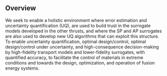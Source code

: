 ## Overview


We seek to enable a holistic environment where error estimation and uncertainty quantification (UQ), are used to build trust
in the surrogate models developed in the other thrusts, and where the SP and AP surrogates are also used to
develop new UQ algorithms that can exploit this structure. To enable uncertainty quantification, optimal design/control, optimal design/control under uncertainty, and high-consequence decision-making 
by high-fidelity transport models and lower-fidelity surrogates, with quantified accuracy, to facilitate the control of materials in extreme conditions and towards
the design, optimization, and operation of fusion energy systems.



<script type="text/x-mathjax-config">MathJax.Hub.Config({TeX: {equationNumbers: {autoNumber: "all"}}, tex2jax: {inlineMath: [['$','$']]}});</script>
<script type="text/javascript" src="https://cdnjs.cloudflare.com/ajax/libs/mathjax/2.7.2/MathJax.js?config=TeX-AMS_HTML"></script>
